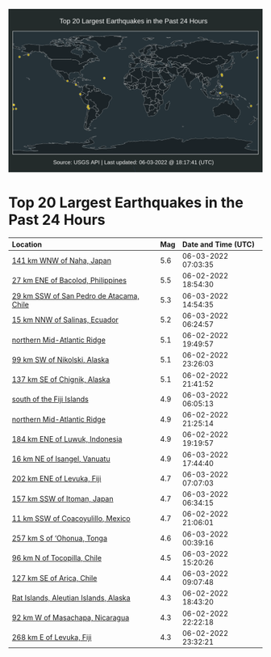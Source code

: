 ![Map](./map.png)

# Top 20 Largest Earthquakes in the Past 24 Hours

| Location | Mag | Date and Time (UTC) |
|:---|:---|:---|
| [141 km WNW of Naha, Japan](https://earthquake.usgs.gov/earthquakes/eventpage/us7000heku) | 5.6 | 06-03-2022 07:03:35 |
| [27 km ENE of Bacolod, Philippines](https://earthquake.usgs.gov/earthquakes/eventpage/us7000hefw) | 5.5 | 06-02-2022 18:54:30 |
| [29 km SSW of San Pedro de Atacama, Chile](https://earthquake.usgs.gov/earthquakes/eventpage/us7000hep8) | 5.3 | 06-03-2022 14:54:35 |
| [15 km NNW of Salinas, Ecuador](https://earthquake.usgs.gov/earthquakes/eventpage/us7000hekd) | 5.2 | 06-03-2022 06:24:57 |
| [northern Mid-Atlantic Ridge](https://earthquake.usgs.gov/earthquakes/eventpage/us7000hegl) | 5.1 | 06-02-2022 19:49:57 |
| [99 km SW of Nikolski, Alaska](https://earthquake.usgs.gov/earthquakes/eventpage/us7000heii) | 5.1 | 06-02-2022 23:26:03 |
| [137 km SE of Chignik, Alaska](https://earthquake.usgs.gov/earthquakes/eventpage/ak02271dz3na) | 5.1 | 06-02-2022 21:41:52 |
| [south of the Fiji Islands](https://earthquake.usgs.gov/earthquakes/eventpage/us7000heka) | 4.9 | 06-03-2022 06:05:13 |
| [northern Mid-Atlantic Ridge](https://earthquake.usgs.gov/earthquakes/eventpage/us7000hehq) | 4.9 | 06-02-2022 21:25:14 |
| [184 km ENE of Luwuk, Indonesia](https://earthquake.usgs.gov/earthquakes/eventpage/us7000heg7) | 4.9 | 06-02-2022 19:19:57 |
| [16 km NE of Isangel, Vanuatu](https://earthquake.usgs.gov/earthquakes/eventpage/us7000heq9) | 4.9 | 06-03-2022 17:44:40 |
| [202 km ENE of Levuka, Fiji](https://earthquake.usgs.gov/earthquakes/eventpage/us7000hekw) | 4.7 | 06-03-2022 07:07:03 |
| [157 km SSW of Itoman, Japan](https://earthquake.usgs.gov/earthquakes/eventpage/us7000hekl) | 4.7 | 06-03-2022 06:34:15 |
| [11 km SSW of Coacoyulillo, Mexico](https://earthquake.usgs.gov/earthquakes/eventpage/us7000hehd) | 4.7 | 06-02-2022 21:06:01 |
| [257 km S of ‘Ohonua, Tonga](https://earthquake.usgs.gov/earthquakes/eventpage/us7000hej3) | 4.6 | 06-03-2022 00:39:16 |
| [96 km N of Tocopilla, Chile](https://earthquake.usgs.gov/earthquakes/eventpage/us7000hepb) | 4.5 | 06-03-2022 15:20:26 |
| [127 km SE of Arica, Chile](https://earthquake.usgs.gov/earthquakes/eventpage/us7000hel6) | 4.4 | 06-03-2022 09:07:48 |
| [Rat Islands, Aleutian Islands, Alaska](https://earthquake.usgs.gov/earthquakes/eventpage/us7000hefq) | 4.3 | 06-02-2022 18:43:20 |
| [92 km W of Masachapa, Nicaragua](https://earthquake.usgs.gov/earthquakes/eventpage/us7000hei1) | 4.3 | 06-02-2022 22:22:18 |
| [268 km E of Levuka, Fiji](https://earthquake.usgs.gov/earthquakes/eventpage/us7000heik) | 4.3 | 06-02-2022 23:32:21 |
